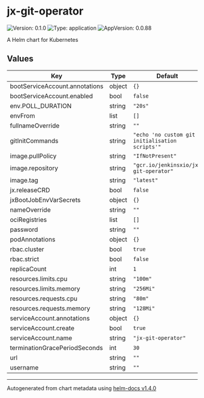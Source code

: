 # jx-git-operator

![Version: 0.1.0](https://img.shields.io/badge/Version-0.1.0-informational?style=flat-square) ![Type: application](https://img.shields.io/badge/Type-application-informational?style=flat-square) ![AppVersion: 0.0.88](https://img.shields.io/badge/AppVersion-0.0.88-informational?style=flat-square)

A Helm chart for Kubernetes

## Values

| Key | Type | Default | Description |
|-----|------|---------|-------------|
| bootServiceAccount.annotations | object | `{}` |  |
| bootServiceAccount.enabled | bool | `false` |  |
| env.POLL_DURATION | string | `"20s"` |  |
| envFrom | list | `[]` |  |
| fullnameOverride | string | `""` |  |
| gitInitCommands | string | `"echo 'no custom git initialisation scripts'"` |  |
| image.pullPolicy | string | `"IfNotPresent"` |  |
| image.repository | string | `"gcr.io/jenkinsxio/jx-git-operator"` |  |
| image.tag | string | `"latest"` |  |
| jx.releaseCRD | bool | `false` |  |
| jxBootJobEnvVarSecrets | object | `{}` |  |
| nameOverride | string | `""` |  |
| ociRegistries | list | `[]` |  |
| password | string | `""` |  |
| podAnnotations | object | `{}` |  |
| rbac.cluster | bool | `true` |  |
| rbac.strict | bool | `false` |  |
| replicaCount | int | `1` |  |
| resources.limits.cpu | string | `"100m"` |  |
| resources.limits.memory | string | `"256Mi"` |  |
| resources.requests.cpu | string | `"80m"` |  |
| resources.requests.memory | string | `"128Mi"` |  |
| serviceAccount.annotations | object | `{}` |  |
| serviceAccount.create | bool | `true` |  |
| serviceAccount.name | string | `"jx-git-operator"` |  |
| terminationGracePeriodSeconds | int | `30` |  |
| url | string | `""` |  |
| username | string | `""` |  |

----------------------------------------------
Autogenerated from chart metadata using [helm-docs v1.4.0](https://github.com/norwoodj/helm-docs/releases/v1.4.0)
